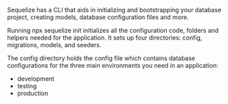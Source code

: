 Sequelize has a CLI that aids in initializing and bootstrapping your database project, creating models, database configuration files and more.

Running npx sequelize init initializes all the configuration code, folders and helpers needed for the application. It sets up four directories: config, migrations, models, and seeders.

The config directory holds the config file which contains database configurations for the three main environments you need in an application:
- development
- testing
- production
